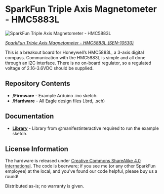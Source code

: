 SparkFun Triple Axis Magnetometer - HMC5883L
========================================

![SparkFun Triple Axis Magnetometer - HMC5883L](https://cdn.sparkfun.com//assets/parts/5/0/9/4/10530-02.jpg)

[*SparkFun Triple Axis Magnetometer - HMC5883L (SEN-10530)*](https://www.sparkfun.com/products/10530)

This is a breakout board for Honeywell’s HMC5883L, a 3-axis digital compass. Communication with the HMC5883L is 
simple and all done through an I2C interface. There is no on-board regulator, so a regulated voltage of 2.16-3.6VDC should be supplied.

Repository Contents
-------------------
* **/Firmware** - Example Arduino .ino sketch.
* **/Hardware** - All Eagle design files (.brd, .sch)

Documentation
--------------
* **[Library](https://github.com/manifestinteractive/arduino/tree/master/Libraries/HMC5883L)** - Library from @manifestinteractive required to run the example sketch.


License Information
-------------------
The hardware is released under [Creative Commons ShareAlike 4.0 International](https://creativecommons.org/licenses/by-sa/4.0/).
The code is beerware; if you see me (or any other SparkFun employee) at the local, and you've found our code helpful, please buy us a round!

Distributed as-is; no warranty is given.
